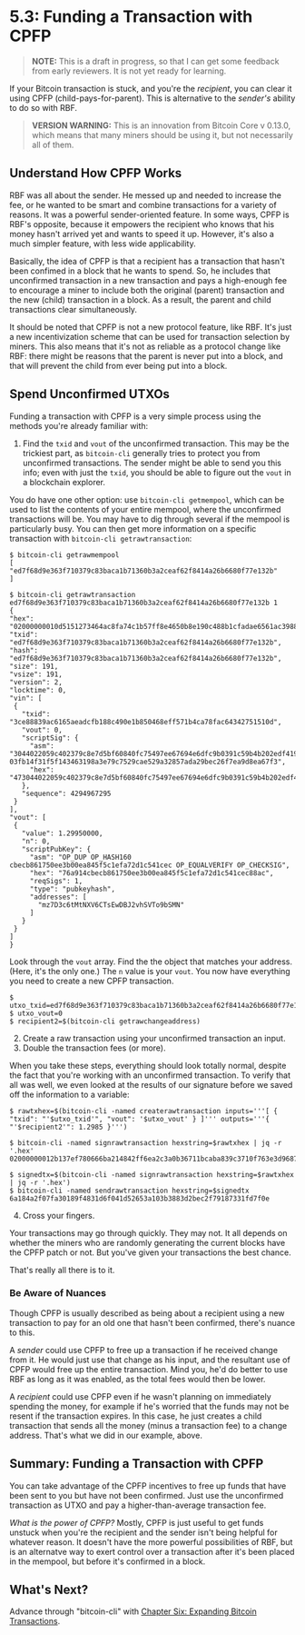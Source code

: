 # 5.3: Funding a Transaction with CPFP

> **NOTE:** This is a draft in progress, so that I can get some feedback from early reviewers. It is not yet ready for learning.

If your Bitcoin transaction is stuck, and you're the _recipient_, you can clear it using CPFP (child-pays-for-parent). This is alternative to the _sender's_ ability to do so with RBF.

> **VERSION WARNING:** This is an innovation from Bitcoin Core v 0.13.0, which means that many miners should be using it, but not necessarily all of them.

## Understand How CPFP Works

RBF was all about the sender. He messed up and needed to increase the fee, or he wanted to be smart and combine transactions for a variety of reasons. It was a powerful sender-oriented feature. In some ways, CPFP is RBF's opposite, because it empowers the recipient who knows that his money hasn't arrived yet and wants to speed it up. However, it's also a much simpler feature, with less wide applicability. 

Basically, the idea of CPFP is that a recipient has a transaction that hasn't been confimed in a block that he wants to spend. So, he includes that unconfirmed transaction in a new transaction and pays a high-enough fee to encourage a miner to include both the original (parent) transaction and the new (child) transaction in a block. As a result, the parent and child transactions clear simultaneously.

It should be noted that CPFP is not a new protocol feature, like RBF. It's just a new incentivization scheme that can be used for transaction selection by miners. This also means that it's not as reliable as a protocol change like RBF: there might be reasons that the parent is never put into a block, and that will prevent the child from ever being put into a block.

## Spend Unconfirmed UTXOs

Funding a transaction with CPFP is a very simple process using the methods you're already familiar with:

   1. Find the `txid` and `vout` of the unconfirmed transaction. This may be the trickiest part, as `bitcoin-cli` generally tries to protect you from unconfirmed transactions. The sender might be able to send you this info; even with just the `txid`, you should be able to figure out the `vout` in a blockchain explorer.
   
   You do have one other option: use `bitcoin-cli getmempool`, which can be used to list the contents of your entire mempool, where the unconfirmed transactions will be. You may have to dig through several if the mempool is particularly busy. You can then get more information on a specific transaction with `bitcoin-cli getrawtransaction`:
   ```
$ bitcoin-cli getrawmempool
[
  "ed7f68d9e363f710379c83baca1b71360b3a2ceaf62f8414a26b6680f77e132b"
]

$ bitcoin-cli getrawtransaction ed7f68d9e363f710379c83baca1b71360b3a2ceaf62f8414a26b6680f77e132b 1
{
  "hex": "02000000010d5151273464ac8fa74c1b57ff8e4650b8e190c488b1cfadae6561ac3988e83c000000006a473044022059c402379c8e7d5bf60840fc75497ee67694e6dfc9b0391c59b4b202edf4194b0220686c5a27bee1a9214e410cbce3d11e47ca57736d7546ba208adcc068a3f826f5012103fb14f31f5f143463198a3e79c7529cae529a32857ada29bec26f7ea9d8ea67f3ffffffff0130e1be07000000001976a914cbecb861750ee3b00ea845f5c1efa72d1c541cec88ac00000000",
  "txid": "ed7f68d9e363f710379c83baca1b71360b3a2ceaf62f8414a26b6680f77e132b",
  "hash": "ed7f68d9e363f710379c83baca1b71360b3a2ceaf62f8414a26b6680f77e132b",
  "size": 191,
  "vsize": 191,
  "version": 2,
  "locktime": 0,
  "vin": [
    {
      "txid": "3ce88839ac6165aeadcfb188c490e1b850468eff571b4ca78fac64342751510d",
      "vout": 0,
      "scriptSig": {
        "asm": "3044022059c402379c8e7d5bf60840fc75497ee67694e6dfc9b0391c59b4b202edf4194b0220686c5a27bee1a9214e410cbce3d11e47ca57736d7546ba208adcc068a3f826f5[ALL] 03fb14f31f5f143463198a3e79c7529cae529a32857ada29bec26f7ea9d8ea67f3",
        "hex": "473044022059c402379c8e7d5bf60840fc75497ee67694e6dfc9b0391c59b4b202edf4194b0220686c5a27bee1a9214e410cbce3d11e47ca57736d7546ba208adcc068a3f826f5012103fb14f31f5f143463198a3e79c7529cae529a32857ada29bec26f7ea9d8ea67f3"
      },
      "sequence": 4294967295
    }
  ],
  "vout": [
    {
      "value": 1.29950000,
      "n": 0,
      "scriptPubKey": {
        "asm": "OP_DUP OP_HASH160 cbecb861750ee3b00ea845f5c1efa72d1c541cec OP_EQUALVERIFY OP_CHECKSIG",
        "hex": "76a914cbecb861750ee3b00ea845f5c1efa72d1c541cec88ac",
        "reqSigs": 1,
        "type": "pubkeyhash",
        "addresses": [
          "mz7D3c6tMtNXV6CTsEwDBJ2vhSVTo9bSMN"
        ]
      }
    }
  ]
}
```
Look through the `vout` array. Find the the object that matches your address. (Here, it's the only one.) The `n` value is your `vout`. You now have everything you need to create a new CPFP transaction.
```
$ utxo_txid=ed7f68d9e363f710379c83baca1b71360b3a2ceaf62f8414a26b6680f77e132b
$ utxo_vout=0
$ recipient2=$(bitcoin-cli getrawchangeaddress)
```

   2. Create a raw transaction using your unconfirmed transaction an input.
   3. Double the transaction fees (or more).
   
When you take these steps, everything should look totally normal, despite the fact that you're working with an unconfirmed transaction. To verify that all was well, we even looked at the results of our signature before we saved off the information to a variable:
```
$ rawtxhex=$(bitcoin-cli -named createrawtransaction inputs='''[ { "txid": "'$utxo_txid'", "vout": '$utxo_vout' } ]''' outputs='''{ "'$recipient2'": 1.2985 }''')

$ bitcoin-cli -named signrawtransaction hexstring=$rawtxhex | jq -r '.hex'
02000000012b137ef780666ba214842ff6ea2c3a0b36711bcaba839c3710f763e3d9687fed000000006a473044022003ca1f6797d781ef121ba7c2d1d41d763a815e9dad52aa8bc5ea61e4d521f68e022036b992e8e6bf2c44748219ca6e0056a88e8250f6fd0794dc69f79a2e8993671601210317b163ab8c8862e09c71767112b828abd3852e315441893fa0f535de4fa39b8dffffffff01905abd07000000001976a91450b1d90a130c4f3f1e5fbfa7320fd36b7265db0488ac00000000

$ signedtx=$(bitcoin-cli -named signrawtransaction hexstring=$rawtxhex | jq -r '.hex')
$ bitcoin-cli -named sendrawtransaction hexstring=$signedtx
6a184a2f07fa30189f4831d6f041d52653a103b3883d2bec2f79187331fd7f0e
```

   4. Cross your fingers.
   
Your transactions may go through quickly. They may not. It all depends on whether the miners who are randomly generating the current blocks have the CPFP patch or not. But you've given your transactions the best chance.

That's really all there is to it.

### Be Aware of Nuances

Though CPFP is usually described as being about a recipient using a new transaction to pay for an old one that hasn't been confirmed, there's nuance to this.

A _sender_ could use CPFP to free up a transaction if he received change from it. He would just use that change as his input, and the resultant use of CPFP would free up the entire transaction. Mind you, he'd do better to use RBF as long as it was enabled, as the total fees would then be lower.

A _recipient_ could use CPFP even if he wasn't planning on immediately spending the money, for example if he's worried that the funds may not be resent if the transaction expires. In this case, he just creates a child transaction that sends all the money (minus a transaction fee) to a change address. That's what we did in our example, above.

## Summary: Funding a Transaction with CPFP

You can take advantage of the CPFP incentives to free up funds that have been sent to you but have not been confirmed. Just use the unconfirmed transaction as UTXO and pay a higher-than-average transaction fee.

_What is the power of CPFP?_ Mostly, CPFP is just useful to get funds unstuck when you're the recipient and the sender isn't being helpful for whatever reason. It doesn't have the more powerful possibilities of RBF, but is an alternatve way to exert control over a transaction after it's been placed in the mempool, but before it's confirmed in a block.

## What's Next?

Advance through "bitcoin-cli" with [Chapter Six: Expanding Bitcoin Transactions](06_0_Expanding_Bitcoin_Transactions.md).
